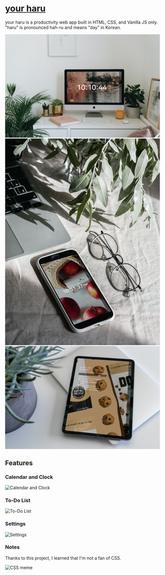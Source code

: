 # [your haru](https://lucid-hermann-f09465.netlify.app/)

your haru is a productivity web app built in HTML, CSS, and Vanilla JS only.\
"haru" is pronounced hah-ru and means "day" in Korean.

![Desktop](/img/docs/desktop.jpg)
![Mobile](/img/docs/mobile.jpg)
![Tablet](/img/docs/tablet.jpg)

## Features

### Calendar and Clock

![Calendar and Clock](img/docs/calendar-and-clock.png)

### To-Do List

![To-Do List](img/docs/to-do-list.png)

### Settings

![Settings](img/docs/settings.png)

### Notes

Thanks to this project, I learned that I'm not a fan of CSS.

![CSS meme](https://img-9gag-fun.9cache.com/photo/a1rQGo8_460s.jpg)
